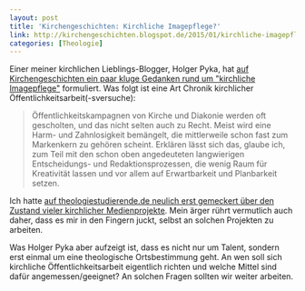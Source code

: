 ```yaml
---
layout: post
title: 'Kirchengeschichten: Kirchliche Imagepflege?'
link: http://kirchengeschichten.blogspot.de/2015/01/kirchliche-imagepflege.html
categories: [Theologie]
---
```


Einer meiner kirchlichen Lieblings-Blogger, Holger Pyka, hat [auf Kirchengeschichten ein paar kluge Gedanken rund um "kirchliche Imagepflege"](http://kirchengeschichten.blogspot.de/2015/01/kirchliche-imagepflege.html) formuliert. Was folgt ist eine Art Chronik kirchlicher Öffentlichkeitsarbeit(-sversuche):

> Öffentlichkeitskampagnen von Kirche und Diakonie werden oft gescholten, und das nicht selten auch zu Recht. Meist wird eine Harm- und Zahnlosigkeit bemängelt, die mittlerweile schon fast zum Markenkern zu gehören scheint. Erklären lässt sich das, glaube ich, zum Teil mit den schon oben angedeuteten langwierigen Entscheidungs- und Redaktionsprozessen, die wenig Raum für Kreativität lassen und vor allem auf Erwartbarkeit und Planbarkeit setzen. 

Ich hatte [auf theologiestudierende.de neulich erst gemeckert über den Zustand vieler kirchlicher Medienprojekte](http://www.theologiestudierende.de/2015/01/07/fuer-mehr-qualitaet-in-kirchlichen-online-angeboten/). Mein ärger rührt vermutlich auch daher, dass es mir in den Fingern juckt, selbst an solchen Projekten zu arbeiten.

Was Holger Pyka aber aufzeigt ist, dass es nicht nur um Talent, sondern erst einmal um eine theologische Ortsbestimmung geht. An wen soll sich kirchliche Öffentlichkeitsarbeit eigentlich richten und welche Mittel sind dafür angemessen/geeignet? An solchen Fragen sollten wir weiter arbeiten.